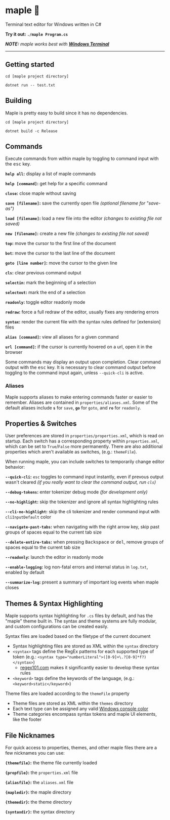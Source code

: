 ﻿# maple 🍁

Terminal text editor for Windows written in C#

**Try it out: `./maple Program.cs`**

***NOTE:** maple works best with [**Windows Terminal**](https://aka.ms/terminal)*

---

## Getting started

`cd [maple project directory]`

`dotnet run -- test.txt`

## Building

Maple is pretty easy to build since it has no dependencies.

`cd [maple project directory]`

`dotnet build -c Release`

## Commands

Execute commands from within maple by toggling to command input with the <kbd>esc</kbd> key.

**`help all`:** display a list of maple commands

**`help [command]`:** get help for a specific command

**`close`:** close maple without saving

**`save [filename]`:** save the currently open file *(optional filename for "save-as")*

**`load [filename]`:** load a new file into the editor *(changes to existing file not saved)*

**`new [filename]`:** create a new file *(changes to existing file not saved)*

**`top`:** move the cursor to the first line of the document

**`bot`:** move the cursor to the last line of the document

**`goto [line number]`:** move the cursor to the given line

**`cls`:** clear previous command output

**`selectin`:** mark the beginning of a selection

**`selectout`:** mark the end of a selection

**`readonly`:** toggle editor readonly mode

**`redraw`:** force a full redraw of the editor, usually fixes any rendering errors

**`syntax`:** render the current file with the syntax rules defined for [extension] files

**`alias [command]`:** view all aliases for a given command

**`url [command]`:** if the cursor is currently hovered on a url, open it in the browser

Some commands may display an output upon completion. Clear command output with the <kbd>esc</kbd> key.
It is necessary to clear command output before toggling to the command input again, unless `--quick-cli` is active.

### Aliases

Maple supports aliases to make entering commands faster or easier to remember. Aliases are contained in `properties/aliases.xml`. Some of the default aliases include **`s`** for `save`, **`go`** for `goto`, and **`ro`** for `readonly`.

## Properties & Switches

User preferences are stored in `properties/properties.xml`, which is read on startup.
Each switch has a corresponding property within `properties.xml`, which can be set to `True`/`False` more permanently.
There are also additional properties which aren't available as switches, (e.g.: `themeFile`).

When running maple, you can include switches to temporarily change editor behavior:

**`--quick-cli`:** `esc` toggles to command input instantly, even if prevous output wasn't cleared
*(if you really want to clear the command output, run `cls`)*

**`--debug-tokens`:** enter tokenizer debug mode *(for development only)*

**`--no-highlight`:** skip the tokenizer and ignore all syntax highlighting rules

**`--cli-no-highlight`:** skip the cli tokenizer and render command input with `cliInputDefault` color

**`--navigate-past-tabs`:** when navigating with the right arrow key, skip past groups of spaces equal to the current tab size

**`--delete-entire-tabs`:** when pressing <kbd>Backspace</kbd> or <kbd>del</kbd>, remove groups of spaces equal to the current tab size

**`--readonly`:** launch the editor in readonly mode

**`--enable-logging`:** log non-fatal errors and internal status in `log.txt`, enabled by default

**`--summarize-log`:** present a summary of important log events when maple closes

## Themes & Syntax Highlighting

Maple supports syntax highlighting for `.cs` files by default, and has the "maple" theme built in.
The syntax and theme systems are fully modular, and custom configurations can be created easily.

Syntax files are loaded based on the filetype of the current document
 - Syntax highlighting files are stored as XML within the `syntax` directory
 - `<syntax>` tags define the RegEx patterns for each supported type of token (e.g.: `<syntax type="numberLiteral">([0-9]+\.?[0-9]*f?)</syntax>`)
   - [regex101.com](https://regex101.com/) makes it significantly easier to develop these syntax rules
 - `<keyword>` tags define the keywords of the language, (e.g.: `<keyword>static</keyword>`)

Theme files are loaded according to the `themeFile` property
 - Theme files are stored as XML within the `themes` directory
 - Each text type can be assigned any valid [Windows console color](https://docs.microsoft.com/en-us/dotnet/api/system.consolecolor?view=net-5.0)
 - Theme categories encompass syntax tokens and maple UI elements, like the footer

## File Nicknames

For quick access to properties, themes, and other maple files there are a few nicknames you can use:

**`{themefile}`:** the theme file currently loaded

**`{propfile}`:** the `properties.xml` file

**`{aliasfile}`:** the `aliases.xml` file

**`{mapledir}`:** the maple directory

**`{themedir}`:** the theme directory

**`{syntaxdir}`:** the syntax directory
